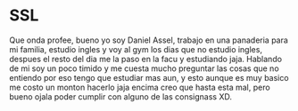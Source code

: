 # SSL
Que onda profee, bueno yo soy Daniel Assel, trabajo en una panaderia para mi familia, estudio ingles y voy al gym los dias que no estudio ingles, despues el resto del dia me la paso en la facu y estudiando jaja. Hablando de mi soy un poco timido y me cuesta mucho preguntar las cosas que no entiendo por eso tengo que estudiar mas aun, y esto aunque es muy basico me costo un monton hacerlo jaja encima creo que hasta esta mal, pero bueno ojala poder cumplir con alguno de las consignass XD.